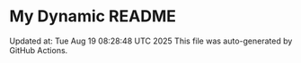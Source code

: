 # My Dynamic README
Updated at: Tue Aug 19 08:28:48 UTC 2025
This file was auto-generated by GitHub Actions.
